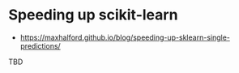 # Speeding up scikit-learn

* https://maxhalford.github.io/blog/speeding-up-sklearn-single-predictions/

TBD